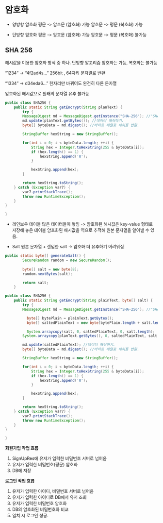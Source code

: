 # 암호화

- 양방향 암호화
평문 -> 암호문 (암호화) 가능
암호문 -> 평문 (복호화) 가능

- 단방향 암호화
평문 -> 암호문 (암호화) 가능
암호문 -> 평문 (복호화) 불가능


## SHA 256
해시값을 이용한 암호화 방식 중 하나. 단방향 알고리즘
암호화는 가능, 복호화는 불가능

“1234” -> “4f2ad4s…”
256bit , 64자리 문자열로 반환

“1334” -> d34eda6…” 
한자리만 바뀌어도 완전히 다른 문자열

암호화된 해시값으로 원래의 문자열 유추 불가능

```java
public class SHA256 {
	public static String getEncrypt(String planText) {
		try {
        MessageDigest md = MessageDigest.getInstance("SHA-256"); //"SHA-256" 인스턴스 생성
        md.update(planText.getBytes()); //데이터 해쉬하기. 
        byte[] byteData = md.digest(); //바이트 배열로 해쉬를 반환.

        StringBuffer hexString = new StringBuffer();

        for(int i = 0; i < byteData.length; ++i) {
            String hex = Integer.toHexString(255 & byteData[i]);
            if (hex.length() == 1) {
                hexString.append('0');
            }

            hexString.append(hex);
        }

        return hexString.toString();
    } catch (Exception var7) {
        var7.printStackTrace();
        throw new RuntimeException();
    }
}

}

```

- 레인보우 테이블
많은 데이터들이 쌓임 -> 암호화된 해시값은 key-value 형태로 저장해 놓은 테이블
암호화된 해시값을 역으로 추적해 원본 문자열을 알아낼 수 있음.

- Salt
원본 문자열 + 랜덤한 salt -> 암호화
더 유추하기 어려워짐

```java
public static byte[] generateSalt() {
		SecureRandom random = new SecureRandom();
		
		byte[] salt = new byte[8];
		random.nextBytes(salt);

		return salt;
	}
```

```java
public class SHA256 {
	public static String getEncrypt(String plainText, byte[] salt) {
		try {
        MessageDigest md = MessageDigest.getInstance("SHA-256"); //"SHA-256" 인스턴스 생성

		  byte[] bytePlain = plainText.getBytes();
		  byte[] saltedPlainText = new byte[bytePlain.length + salt.length];

		  System.arraycopy(salt, 0, saltedPlainText, 0, salt.length);
        System.arraycopy(planText.getBytes(), 0, saltedPlainText, salt.length, planText.getBytes().length);

        md.update(saltedPlainText); //데이터 해쉬하기. 
        byte[] byteData = md.digest(); //바이트 배열로 해쉬를 반환.

        StringBuffer hexString = new StringBuffer();

        for(int i = 0; i < byteData.length; ++i) {
            String hex = Integer.toHexString(255 & byteData[i]);
            if (hex.length() == 1) {
                hexString.append('0');
            }

            hexString.append(hex);
        }

        return hexString.toString();
    } catch (Exception var7) {
        var7.printStackTrace();
        throw new RuntimeException();
    }
}

}

```

**회원가입 작업 흐름**
1. SignUpRes에 유저가 입력한 비밀번호 서버로 넘어옴
2. 유저가 입력한 비밀번호(평문) 암호화
3. DB에 저장

**로그인 작업 흐릅**
1. 유저가 입력한 아이디, 비밀번호 서버로 넘어옴
2. 유저가 입력한 아이디로 DB에서 유저 조회
3. 유저가 입력한 비밀번호 암호화
4. DB의 암호화된 비밀번호와 비교
5. 일치 시 로그인 성공.
